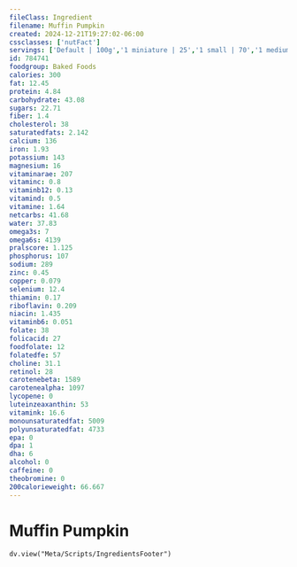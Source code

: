 ```yaml
---
fileClass: Ingredient
filename: Muffin Pumpkin
created: 2024-12-21T19:27:02-06:00
cssclasses: ['nutFact']
servings: ['Default | 100g','1 miniature | 25','1 small | 70','1 medium | 130']
id: 784741
foodgroup: Baked Foods
calories: 300
fat: 12.45
protein: 4.84
carbohydrate: 43.08
sugars: 22.71
fiber: 1.4
cholesterol: 38
saturatedfats: 2.142
calcium: 136
iron: 1.93
potassium: 143
magnesium: 16
vitaminarae: 207
vitaminc: 0.8
vitaminb12: 0.13
vitamind: 0.5
vitamine: 1.64
netcarbs: 41.68
water: 37.83
omega3s: 7
omega6s: 4139
pralscore: 1.125
phosphorus: 107
sodium: 289
zinc: 0.45
copper: 0.079
selenium: 12.4
thiamin: 0.17
riboflavin: 0.209
niacin: 1.435
vitaminb6: 0.051
folate: 38
folicacid: 27
foodfolate: 12
folatedfe: 57
choline: 31.1
retinol: 28
carotenebeta: 1589
carotenealpha: 1097
lycopene: 0
luteinzeaxanthin: 53
vitamink: 16.6
monounsaturatedfat: 5009
polyunsaturatedfat: 4733
epa: 0
dpa: 1
dha: 6
alcohol: 0
caffeine: 0
theobromine: 0
200calorieweight: 66.667
---
```


# Muffin Pumpkin

```dataviewjs
dv.view("Meta/Scripts/IngredientsFooter")
```